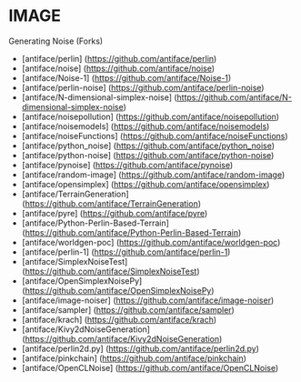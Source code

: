IMAGE
=====
Generating Noise (Forks)
* [antiface/perlin] (https://github.com/antiface/perlin)
* [antiface/noise] (https://github.com/antiface/noise)
* [antiface/Noise-1] (https://github.com/antiface/Noise-1)
* [antiface/perlin-noise] (https://github.com/antiface/perlin-noise)
* [antiface/N-dimensional-simplex-noise] (https://github.com/antiface/N-dimensional-simplex-noise)
* [antiface/noisepollution] (https://github.com/antiface/noisepollution)
* [antiface/noisemodels] (https://github.com/antiface/noisemodels)
* [antiface/noiseFunctions] (https://github.com/antiface/noiseFunctions)
* [antiface/python_noise] (https://github.com/antiface/python_noise)
* [antiface/python-noise] (https://github.com/antiface/python-noise)
* [antiface/pynoise] (https://github.com/antiface/pynoise)
* [antiface/random-image] (https://github.com/antiface/random-image)
* [antiface/opensimplex] (https://github.com/antiface/opensimplex)
* [antiface/TerrainGeneration] (https://github.com/antiface/TerrainGeneration)
* [antiface/pyre] (https://github.com/antiface/pyre)
* [antiface/Python-Perlin-Based-Terrain] (https://github.com/antiface/Python-Perlin-Based-Terrain)
* [antiface/worldgen-poc] (https://github.com/antiface/worldgen-poc)
* [antiface/perlin-1] (https://github.com/antiface/perlin-1)
* [antiface/SimplexNoiseTest] (https://github.com/antiface/SimplexNoiseTest)
* [antiface/OpenSimplexNoisePy] (https://github.com/antiface/OpenSimplexNoisePy)
* [antiface/image-noiser] (https://github.com/antiface/image-noiser)
* [antiface/sampler] (https://github.com/antiface/sampler)
* [antiface/krach] (https://github.com/antiface/krach)
* [antiface/Kivy2dNoiseGeneration] (https://github.com/antiface/Kivy2dNoiseGeneration)
* [antiface/perlin2d.py] (https://github.com/antiface/perlin2d.py)
* [antiface/pinkchain] (https://github.com/antiface/pinkchain)
* [antiface/OpenCLNoise] (https://github.com/antiface/OpenCLNoise)
